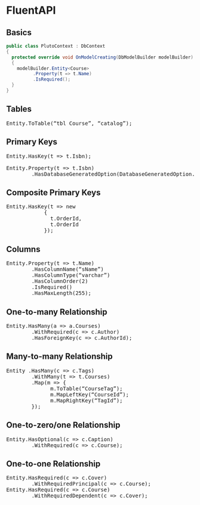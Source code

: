 # FluentAPI

## Basics
```csharp
public class PlutoContext : DbContext
{
  protected override void OnModelCreating(DbModelBuilder modelBuilder)
  {
    modelBuilder.Entity<Course>
          .Property(t => t.Name)
          .IsRequired();
  }
}
```

## Tables
<pre>
Entity<Course>.ToTable(“tbl_Course”, “catalog”);
</pre>

## Primary Keys
<pre>
Entity<Book>.HasKey(t => t.Isbn);

Entity<Book>.Property(t => t.Isbn)
        .HasDatabaseGeneratedOption(DatabaseGeneratedOption.None);
</pre>

## Composite Primary Keys
<pre>
Entity<OrderItem>.HasKey(t => new
            {
              t.OrderId,
              t.OrderId
            });
</pre>

## Columns
<pre>
Entity<Course>.Property(t => t.Name)
        .HasColumnName(“sName”)
        .HasColumnType(“varchar”)
        .HasColumnOrder(2)
        .IsRequired()
        .HasMaxLength(255);
</pre>

## One-to-many Relationship
<pre>
Entity<Author>.HasMany(a => a.Courses)
        .WithRequired(c => c.Author)
        .HasForeignKey(c => c.AuthorId);
</pre>
        
## Many-to-many Relationship
<pre>
Entity<Course> .HasMany(c => c.Tags)
        .WithMany(t => t.Courses)
        .Map(m => {
              m.ToTable(“CourseTag”);
              m.MapLeftKey(“CourseId”);
              m.MapRightKey(“TagId”);
        });
</pre>

## One-to-zero/one Relationship
<pre>
Entity<Course>.HasOptional(c => c.Caption)
        .WithRequired(c => c.Course);
</pre>

## One-to-one Relationship
<pre>
Entity<Course>.HasRequired(c => c.Cover)
        .WithRequiredPrincipal(c => c.Course);
Entity<Cover>.HasRequired(c => c.Course)
        .WithRequiredDependent(c => c.Cover);
</pre>
